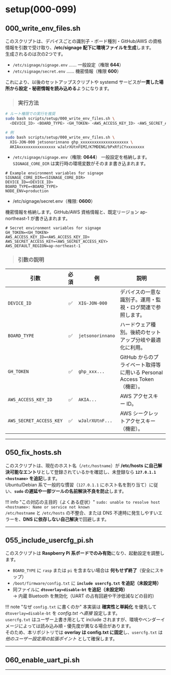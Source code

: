 # setup(000-099)

## **000_write_env_files.sh**

このスクリプトは、デバイスごとの識別子・ボード種別・GitHub/AWS の資格情報を引数で受け取り、**/etc/signage 配下に環境ファイルを生成**します。  
生成されるのは次の2つです。

- `/etc/signage/signage.env` …… 一般設定（権限 **644**）
- `/etc/signage/secret.env` …… 機密情報（権限 **600**）

これにより、以後のセットアップスクリプトや systemd サービスが**一貫した場所から設定・秘密情報を読み込める**ようになります。

> ### 実行方法

```bash
# ルート権限での実行を推奨
sudo bash scripts/setup/000_write_env_files.sh \
  <DEVICE_ID> <BOARD_TYPE> <GH_TOKEN> <AWS_ACCESS_KEY_ID> <AWS_SECRET_ACCESS_KEY>

# 例
sudo bash scripts/setup/000_write_env_files.sh \
  XIG-JON-000 jetsonorinnano ghp_xxxxxxxxxxxxxxxxxxxxx \
  AKIAxxxxxxxxxxxxxxxx wJalrXUtnFEMI/K7MDENG/bPxRfiCYxxxxxxxx
```

- `/etc/signage/signage.env`（権限: **0644**）
一般設定を格納します。`SIGNAGE_CORE_DIR` は実行時の環境変数がそのまま書き込まれます。

```dotenv
# Example environment variables for signage
SIGNAGE_CORE_DIR=<SIGNAGE_CORE_DIR>
DEVICE_ID=<DEVICE_ID>
BOARD_TYPE=<BOARD_TYPE>
NODE_ENV=production
```

- /etc/signage/secret.env（権限: **0600**）

機密情報を格納します。GitHub/AWS 資格情報と、既定リージョン ap-northeast-1 が書き込まれます。

```dotenv
# Secret environment variables for signage
GH_TOKEN=<GH_TOKEN>
AWS_ACCESS_KEY_ID=<AWS_ACCESS_KEY_ID>
AWS_SECRET_ACCESS_KEY=<AWS_SECRET_ACCESS_KEY>
AWS_DEFAULT_REGION=ap-northeast-1
```

> ### 引数の説明

| 引数                      |  必須 | 例                         | 説明                                                 |
| ----------------------- | :-: | ------------------------- | -------------------------------------------------- |
| `DEVICE_ID`             |  ✅  | `XIG-JON-000`                | デバイスの一意な識別子。運用・監視・ログ関連で参照します。                        |
| `BOARD_TYPE`            |  ✅  | `jetsonorinnano` | ハードウェア種別。後続のセットアップ分岐や最適化に利用。                       |
| `GH_TOKEN`              |  ✅  | `ghp_xxx...`              | GitHub からのプライベート取得等に用いる Personal Access Token（機密）。 |
| `AWS_ACCESS_KEY_ID`     |  ✅  | `AKIA...`                 | AWS アクセスキー ID。                                     |
| `AWS_SECRET_ACCESS_KEY` |  ✅  | `wJalrXUtnF...`           | AWS シークレットアクセスキー（機密）。                              |

---

## **050_fix_hosts.sh**

このスクリプトは、現在のホスト名（`/etc/hostname`）が **/etc/hosts に自己解決可能なエントリ**として登録されているかを確認し、未登録なら **`127.0.1.1 <hostname>` を追記**します。  
Ubuntu/Debian 系で一般的な慣習（`127.0.1.1` にホスト名を割り当て）に従い、**`sudo` の遅延や一部ツールの名前解決不良を防止**します。

!!! info "この対応の主目的（よくある症状）"
    `sudo: unable to resolve host <hostname>: Name or service not known`  
    `/etc/hostname` と `/etc/hosts` の不整合、または DNS 不達時に発生しやすいエラーを、**DNS に依存しない自己解決**で回避します。

---

## **055_include_usercfg_pi.sh**

このスクリプトは **Raspberry Pi 系ボードでのみ有効**になり、起動設定を調整します。

- `BOARD_TYPE` に `rasp` または `pi` を含まない場合は **何もせず終了**（安全にスキップ）
- `/boot/firmware/config.txt` に **`include usercfg.txt` を追記（未設定時）**
- 同ファイルに **`dtoverlay=disable-bt` を追記（未設定時）**  
  → 内蔵 Bluetooth を無効化（UART の占有回避や干渉低減などの目的）  

!!! note "なぜ `config.txt` に書くのか"
    本実装は **確実性と単純化** を優先して `dtoverlay=disable-bt` を *config.txt へ直接* 設定します。  
    `usercfg.txt` はユーザー上書き用として include されますが、環境やベンダーイメージによっては読み込み順・優先度が異なる場合があります。  
    そのため、本リポジトリでは **overlay は config.txt に固定**し、`usercfg.txt` は *他のユーザー設定用の拡張ポイント* として確保します。

---

## **060_enable_uart_pi.sh**

---
